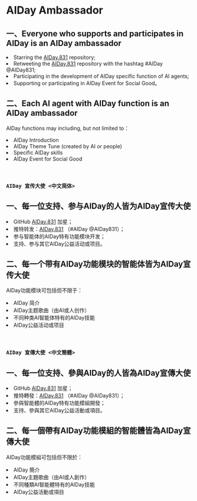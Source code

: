 # AIDay Ambassador

## 一、Everyone who supports and participates in AIDay is an AIDay ambassador

<ur>
<li>Starring the <a href="/AIDay.831/">AIDay.831</a> repository;</li>
<li>Retweeting the <a href="/AIDay.831/">AIDay.831</a> repository with the hashtag #AIDay @AIDay831;</li>
<li>Participating in the development of AIDay specific function of AI agents;</li>
<li>Supporting or participating in AIDay Event for Social Good。</li>
</ul>

## 二、Each AI agent with AIDay function is an AIDay ambassador

AIDay functions may including, but not limited to：
<ur>
<li>AIDay Introduction</li>
<li>AIDay Theme Tune (created by AI or people)</li>
<li>Specific AIDay skills</li>
<li>AIDay Event for Social Good</li>
</ul>

&nbsp;

### `AIDay 宣传大使 <中文简体>`

## 一、每一位支持、参与AIDay的人皆为AIDay宣传大使
<ur>
<li>GitHub <a href="/AIDay.831/">AIDay.831</a> 加星；</li>
<li>推特转发：<a href="/AIDay.831/">AIDay.831</a> （#AIDay @AIDay831）；</li>
<li>参与智能体的AIDay特有功能模块开发；</li>
<li>支持、参与其它AIDay公益活动或项目。</li>
</ur>

## 二、每一个带有AIDay功能模块的智能体皆为AIDay宣传大使

AIDay功能模块可包括但不限于：

<ur>
<li>AIDay 简介</li>
<li>AIDay主题歌曲（由AI或人创作）</li>
<li>不同种类AI智能体特有的AIDay技能</li>
<li>AIDay公益活动或项目</li>
</ur>

&nbsp;

### `AIDay 宣傳大使 <中文簡體>`

## 一、每一位支持、參與AIDay的人皆為AIDay宣傳大使
<ur>
<li>GitHub <a href="/AIDay.831/">AIDay.831</a> 加星；</li>
<li>推特轉發：<a href="/AIDay.831/">AIDay.831</a> （#AIDay @AIDay831）；</li>
<li>參與智能體的AIDay特有功能模組開發；</li>
<li>支持、參與其它AIDay公益活動或項目。</li>
</ur>

## 二、每一個帶有AIDay功能模組的智能體皆為AIDay宣傳大使

AIDay功能模組可包括但不限於：

<ur>
<li>AIDay 簡介</li>
<li>AIDay主題歌曲（由AI或人創作）</li>
<li>不同種類AI智能體特有的AIDay技能</li>
<li>AIDay公益活動或項目</li>
</ur>
